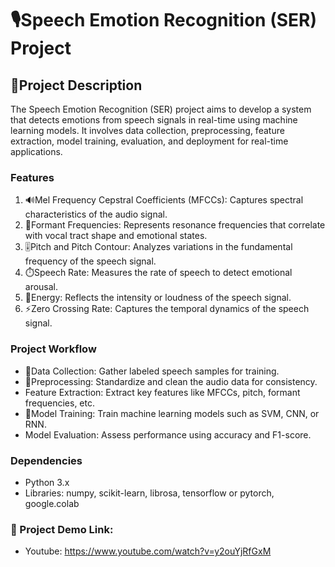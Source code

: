 # 🎙️Speech Emotion Recognition (SER) Project

## 🎯Project Description

The Speech Emotion Recognition (SER) project aims to develop a system that detects emotions from speech signals in real-time using machine learning models. It involves data collection, preprocessing, feature extraction, model training, evaluation, and deployment for real-time applications.

### Features
1. 🔊Mel Frequency Cepstral Coefficients (MFCCs): Captures spectral characteristics of the audio signal.
2. 🎼Formant Frequencies: Represents resonance frequencies that correlate with vocal tract shape and emotional states.
3. 🎚️Pitch and Pitch Contour: Analyzes variations in the fundamental frequency of the speech signal.
4. ⏱️Speech Rate: Measures the rate of speech to detect emotional arousal.
5. 🔋Energy: Reflects the intensity or loudness of the speech signal.
6. ⚡Zero Crossing Rate: Captures the temporal dynamics of the speech signal.

### Project Workflow
- 📂Data Collection: Gather labeled speech samples for training.
- 🧹Preprocessing: Standardize and clean the audio data for consistency.
- Feature Extraction: Extract key features like MFCCs, pitch, formant frequencies, etc.
- 🧠Model Training: Train machine learning models such as SVM, CNN, or RNN.
- Model Evaluation: Assess performance using accuracy and F1-score.

### Dependencies
- Python 3.x
- Libraries: numpy, scikit-learn, librosa, tensorflow or pytorch, google.colab

### 📂 Project Demo Link:
- Youtube: https://www.youtube.com/watch?v=y2ouYjRfGxM
